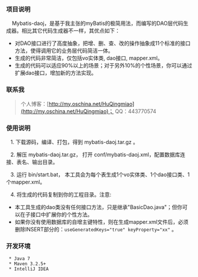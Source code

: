 ﻿### 项目说明
&nbsp;&nbsp;&nbsp;&nbsp;Mybatis-daoj，是基于我主张的myBatis的极简用法，而编写的DAO层代码生成器。相比其它代码生成器不一样，其优点如下：

 - 对DAO接口进行了高度抽象，把增、删、查、改的操作抽象成11个标准的接口方法，使得调用它的业务层代码简洁一体。
 - 生成的代码非常简洁，仅包括vo实体类, dao接口, mapper.xml。
 - 生成的代码可以适应90%以上的场景；对于另外10%的个性场景，你可以通过扩展dao接口，增加新的方法实现。


### 联系我
> 个人博客：[http://my.oschina.net/HuQingmiao](http://my.oschina.net/HuQingmiao)；
> QQ：443770574


### 使用说明
&nbsp;&nbsp;&nbsp;1. 下载源码，编译、打包，得到 mybatis-daoj.tar.gz 。

&nbsp;&nbsp;&nbsp;2. 解压 mybatis-daoj.tar.gz， 打开 conf/mybatis-daoj.xml，配置数据库连接、表名、输出目录。

&nbsp;&nbsp;&nbsp;3. 运行 bin/start.bat， 本工具会为每个表生成1个vo实体类、1个dao接口类、1个mapper.xml。

&nbsp;&nbsp;&nbsp;4. 将生成的代码复制到你的工程目录。注意:
* 本工具生成的dao类没有任何接口方法，只是继承"BasicDao.java"；但你可以在子接口中扩展你的个性方法。
* 如果你没有使用数据库的自增主键特性，则在生成mapper.xml文件后，必须删除INSERT部分的：`useGeneratedKeys="true" keyProperty="xx"` 。
    

### 开发环境
     * Java 7
     * Maven 3.2.5+
     * IntelliJ IDEA
